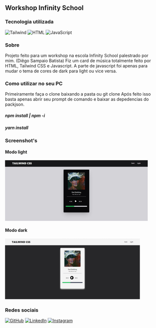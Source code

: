 ## Workshop Infinity School

### Tecnologia utilizada
![Tailwind](https://img.shields.io/badge/Tailwind_CSS-38B2AC?style=for-the-badge&logo=tailwind-css&logoColor=white)
![HTML](https://img.shields.io/badge/HTML-239120?style=for-the-badge&logo=html5&logoColor=white)
![JavaScript](https://img.shields.io/badge/JavaScript-F7DF1E?style=for-the-badge&logo=javascript&logoColor=black)

### Sobre

Projeto feito para um workshop na escola Infinity School palestrado por mim. (Diêgo Sampaio Batista)
Fiz um card de música totalmente feito por HTML, Tailwind CSS e Javascript.
A parte de javascript foi apenas para mudar o tema de cores de dark para light ou vice versa.

### Como utilizar no seu PC

Primeiramente faça o clone baixando a pasta ou git clone
Após feito isso basta apenas abrir seu prompt de comando e baixar as depedencias do packjson.
##### npm install | npm -i
##### yarn install

### Screenshot's

<div>

#### Modo light

<img height="200px" alt="Screenshot do site no modo light" src="./assets/modelight.jpeg"/>

#### Modo dark

<img height="200px" alt="Screenshot do site no modo dark" src="./assets/modedark.jpeg"/>
</div>


### Redes sociais

[![GitHub](https://img.shields.io/badge/GitHub-100000?style=for-the-badge&logo=github&logoColor=white)](https://github.com/diegosmp)
[![LinkedIn](https://img.shields.io/badge/LinkedIn-0077B5?style=for-the-badge&logo=linkedin&logoColor=white)](https://www.linkedin.com/in/diegosmp/)
[![Instagram](https://img.shields.io/badge/@diegosmp-E4405F?style=for-the-badge&logo=instagram&logoColor=white)](https://www.instagram.com/diegosmp)